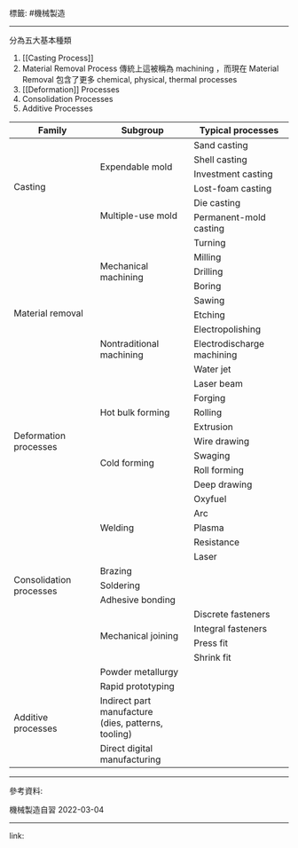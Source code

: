 標籤: #機械製造

---

分為五大基本種類
1. [[Casting Process]]
2. Material Removal Process
	傳統上這被稱為 machining ，而現在 Material Removal 包含了更多 chemical, physical, thermal processes
3. [[Deformation]] Processes
4. Consolidation Processes
5. Additive Processes

<table>
<thead>
  <tr>
    <th>Family</th>
    <th>Subgroup</th>
    <th>Typical processes</th>
  </tr>
</thead>
<tbody>
  <tr>
    <td rowspan="6">Casting</td>
    <td rowspan="4">Expendable mold</td>
    <td>Sand casting</td>
  </tr>
  <tr>
    <td>Shell casting</td>
  </tr>
  <tr>
    <td>Investment casting</td>
  </tr>
  <tr>
    <td>Lost-foam casting</td>
  </tr>
  <tr>
    <td rowspan="2">Multiple-use mold</td>
    <td>Die casting</td>
  </tr>
  <tr>
    <td>Permanent-mold casting</td>
  </tr>
  <tr>
    <td rowspan="10">Material removal</td>
    <td rowspan="5">Mechanical machining</td>
    <td>Turning</td>
  </tr>
  <tr>
    <td>Milling</td>
  </tr>
  <tr>
    <td>Drilling</td>
  </tr>
  <tr>
    <td>Boring</td>
  </tr>
  <tr>
    <td>Sawing</td>
  </tr>
  <tr>
    <td rowspan="5">Nontraditional machining</td>
    <td>Etching</td>
  </tr>
  <tr>
    <td>Electropolishing</td>
  </tr>
  <tr>
    <td>Electrodischarge machining</td>
  </tr>
  <tr>
    <td>Water jet</td>
  </tr>
  <tr>
    <td>Laser beam</td>
  </tr>
  <tr>
    <td rowspan="7">Deformation processes</td>
    <td rowspan="3">Hot bulk forming</td>
    <td>Forging</td>
  </tr>
  <tr>
    <td>Rolling</td>
  </tr>
  <tr>
    <td>Extrusion</td>
  </tr>
  <tr>
    <td rowspan="4">Cold forming</td>
    <td>Wire drawing</td>
  </tr>
  <tr>
    <td>Swaging</td>
  </tr>
  <tr>
    <td>Roll forming</td>
  </tr>
  <tr>
    <td>Deep drawing</td>
  </tr>
  <tr>
    <td rowspan="13">Consolidation processes</td>
    <td rowspan="5">Welding</td>
    <td>Oxyfuel</td>
  </tr>
  <tr>
    <td>Arc</td>
  </tr>
  <tr>
    <td>Plasma</td>
  </tr>
  <tr>
    <td>Resistance</td>
  </tr>
  <tr>
    <td>Laser</td>
  </tr>
  <tr>
    <td>Brazing</td>
    <td></td>
  </tr>
  <tr>
    <td>Soldering</td>
    <td></td>
  </tr>
  <tr>
    <td>Adhesive bonding</td>
    <td></td>
  </tr>
  <tr>
    <td rowspan="4">Mechanical joining</td>
    <td>Discrete fasteners</td>
  </tr>
  <tr>
    <td>Integral fasteners</td>
  </tr>
  <tr>
    <td>Press fit</td>
  </tr>
  <tr>
    <td>Shrink fit</td>
  </tr>
  <tr>
    <td>Powder metallurgy</td>
    <td></td>
  </tr>
  <tr>
    <td rowspan="3">Additive processes</td>
    <td>Rapid prototyping</td>
    <td></td>
  </tr>
  <tr>
    <td>Indirect part manufacture<br>(dies, patterns, tooling)</td>
    <td></td>
  </tr>
  <tr>
    <td>Direct digital manufacturing</td>
    <td></td>
  </tr>
</tbody>
</table>

---

參考資料:

機械製造自習 2022-03-04

---

link:

